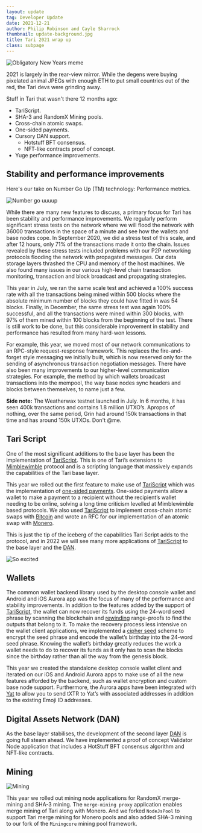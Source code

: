 ```yaml
---
layout: update
tag: Developer Update
date: 2021-12-21
author: Philip Robinson and Cayle Sharrock
thumbnail: update-background.jpg
title: Tari 2021 wrap up
class: subpage
---
```


![Obligatory New Years meme](https://www.quoteswishesmsg.com/wp-content/uploads/2021/01/Happy-New-Year-memes-min.jpg)

2021 is largely in the rear-view mirror. While the degens were buying pixelated animal JPEGs with enough ETH to put
small countries out of the red, the Tari devs were grinding away.

Stuff in Tari that wasn't there 12 months ago:

- TariScript.
- SHA-3 and RandomX Mining pools.
- Cross-chain atomic swaps.
- One-sided payments.
- Cursory DAN support.
    - Hotstuff BFT consensus.
    - NFT-like contracts proof of concept.
- Yuge performance improvements.

## Stability and performance improvements

Here's our take on Number Go Up (TM) technology: Performance metrics.

![Number go uuuup](https://toshitimes.com/wp-content/uploads/2020/02/profits-roi-1050x600.jpg)

While there are many new features to discuss, a primary focus for Tari has been stability and performance improvements.
We regularly perform significant stress tests on the network where we will flood the network with 36000 transactions in
the space of a minute and see how the wallets and base nodes cope. In September 2020, we did a stress test of this scale,
and after 12 hours, only 71% of the transactions made it onto the chain. Issues revealed by these stress tests included
problems with our P2P networking protocols flooding the network with propagated messages. Our data storage layers thrashed
the CPU and memory of the host machines. We also found many issues in our various high-level chain transaction monitoring,
transaction and block broadcast and propagating strategies.

This year in July, we ran the same scale test and achieved a 100% success rate with all the transactions being mined within
500 blocks where the absolute minimum number of blocks they could have fitted in was 54 blocks. Finally, in December, the
same stress test was again 100% successful, and all the transactions were mined within 300 blocks, with 97% of them mined
within 100 blocks from the beginning of the test. There is still work to be done, but this considerable improvement in
stability and performance has resulted from many hard-won lessons.

For example, this year, we moved most of our network communications to an RPC-style request-response framework. This
replaces the fire-and-forget style messaging we initially built, which is now reserved only for the sending of asynchronous
transaction negotiation messages. There have also been many improvements to our higher-level communication strategies.
For example, the method by which wallets broadcast transactions into the mempool, the way base nodes sync headers and blocks
between themselves, to name just a few.

**Side note:** The Weatherwax testnet launched in July. In 6 months, it has seen 400k transactions and contains 1.8 million UTXO’s.
Apropos of nothing, over the same period, Grin had around 150k transactions in that time and has around 150k UTXOs. Don't @me.

## Tari Script

One of the most significant additions to the base layer has been the implementation of [TariScript]. This is one of Tari’s
extensions to [Mimblewimble] protocol and is a scripting language that massively expands the capabilities of the Tari
base layer.

This year we rolled out the first feature to make use of [TariScript] which was the implementation of [one-sided payments].
One-sided payments allow a wallet to make a payment to a recipient without the recipient’s wallet needing to be online,
solving a long time criticism levelled at Mimblewimble based protocols. We also used [TariScript] to implement cross-chain
atomic swaps with [Bitcoin] and wrote an RFC for our implementation of an atomic swap with [Monero].

This is just the tip of the iceberg of the capabilities Tari Script adds to the protocol, and in 2022 we will see many
more applications of [TariScript] to the base layer and the [DAN].

![So excited](https://c.tenor.com/aUFtPZnj61cAAAAC/conan-o-brien-late-night-show.gif)

## Wallets

The common wallet backend library used by the desktop console wallet and Android and iOS Aurora app was the focus of many
of the performance and stability improvements. In addition to the features added by the support of [TariScript], the
wallet can now recover its funds using the 24-word seed phrase by scanning the blockchain and [rewinding] range-proofs
to find the outputs that belong to it. To make the recovery process less intensive on the wallet client applications, we
implemented a [cipher seed] scheme to encrypt the seed phrase and encode the wallet’s birthday into the 24-word seed
phrase. Knowing the wallet’s birthday greatly reduces the work a wallet needs to do to recover its funds as it only has
to scan the blocks since the birthday rather than all the way from the genesis block.

This year we created the standalone desktop console wallet client and iterated on our iOS and Android Aurora apps to make
use of all the new features afforded by the backend, such as wallet encryption and custom base node support. Furthermore,
the Aurora apps have been integrated with [Yat] to allow you to send tXTR to Yat’s with associated addresses in addition
to the existing Emoji ID addresses.

## Digital Assets Network (DAN)

As the base layer stabilises, the development of the second layer [DAN] is going full steam ahead. We have implemented a
proof of concept Validator Node application that includes a HotStuff BFT consensus algorithm and NFT-like contracts.

## Mining

![Mining](https://www.rollingstone.com/wp-content/uploads/2018/06/rs-21440-00282398_lg.jpg?resize=1800,1200&w=1200)

This year we rolled out mining node applications for RandomX merge-mining and SHA-3 mining. The `merge-mining proxy`
application enables merge mining of Tari along with Monero. And we forked `NodeJsPool` to support Tari merge
mining for Monero pools and also added SHA-3 mining to our fork of the `Miningcore` mining pool framework.

[DAN]: https://rfc.tari.com/RFC-0300_DAN.html
[TariScript]: https://rfc.tari.com/RFC-0201_TariScript.html
[Mimblewimble]: https://tlu.tarilabs.com/protocols/mimblewimble-transactions-explained
[one-sided payments]: https://rfc.tari.com/RFC-0201_TariScript.html#one-sided-payment
[Bitcoin]: https://rfc.tari.com/RFC-0240_AtomicSwap.html
[Monero]: https://github.com/tari-project/tari/pull/3623
[rewinding]: https://rfc.tari.com/RFC-0180_BulletproofRewinding.html
[cipher seed]: https://www.tari.com/updates/2021-11-04-update-62.html
[Yat]: https://y.at/
